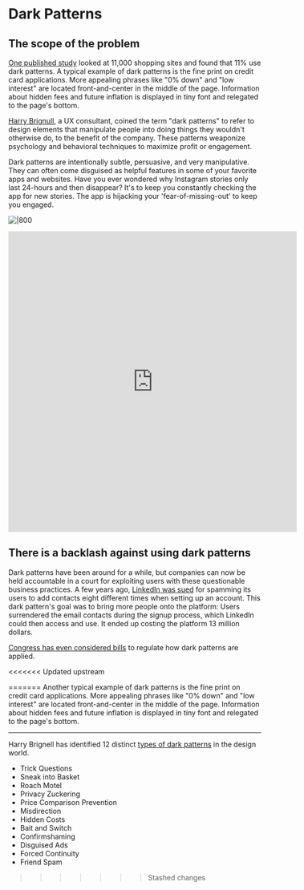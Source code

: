 # Dark Patterns
## The scope of the problem
[One published study](https://arxiv.org/pdf/1907.07032.pdf) looked at 11,000 shopping sites and found that 11% use dark patterns. A typical example of dark patterns is the fine print on credit card applications. More appealing phrases like "0% down" and "low interest" are located front-and-center in the middle of the page. Information about hidden fees and future inflation is displayed in tiny font and relegated to the page's bottom. 

[Harry Brignull](https://www.90percentofeverything.com/about/), a UX consultant, coined the term "dark patterns" to refer to design elements that manipulate people into doing things they wouldn't otherwise do, to the benefit of the company. These patterns weaponize psychology and behavioral techniques to maximize profit or engagement. 

Dark patterns are intentionally subtle, persuasive, and very manipulative. They can often come disguised as helpful features in some of your favorite apps and websites. Have you ever wondered why Instagram stories only last 24-hours and then disappear? It's to keep you constantly checking the app for new stories. The app is hijacking your 'fear-of-missing-out' to keep you engaged. 

![|800](https://prodesigncurriculum.s3.us-east-2.amazonaws.com/dark-pattern-instagram.jpg)
<iframe border=0 frameborder=0 height=600 width=575  
 src="https://twitframe.com/show?url=https://twitter.com/alecstapp/status/1389602827023093763?s=10"></iframe>

## There is a backlash against using dark patterns
Dark patterns have been around for a while, but companies can now be held accountable in a court for exploiting users with these questionable business practices. A few years ago, [LinkedIn was sued](https://www.fastcompany.com/3051906/after-lawsuit-settlement-linkedins-dishonest-design-is-now-a-13-million-problem) for spamming its users to add contacts eight different times when setting up an account. This dark pattern's goal was to bring more people onto the platform: Users surrendered the email contacts during the signup process, which LinkedIn could then access and use. It ended up costing the platform 13 million dollars. 

[Congress has even considered bills]([bill](https://www.warner.senate.gov/public/index.cfm/2019/4/senators-introduce-bipartisan-legislation-to-ban-manipulative-dark-patterns)) to regulate how dark patterns are applied. 

<<<<<<< Updated upstream








=======
Another typical example of dark patterns is the fine print on credit card applications. More appealing phrases like "0% down" and "low interest" are located front-and-center in the middle of the page. Information about hidden fees and future inflation is displayed in tiny font and relegated to the page's bottom. 

---
Harry Brignell has identified 12 distinct [types of dark patterns](https://www.darkpatterns.org/types-of-dark-pattern) in the design world.
-   Trick Questions
-   Sneak into Basket
-   Roach Motel
-   Privacy Zuckering
-   Price Comparison Prevention
-   Misdirection
-   Hidden Costs
-   Bait and Switch
-   Confirmshaming
-   Disguised Ads
-   Forced Continuity
-   Friend Spam
>>>>>>> Stashed changes
